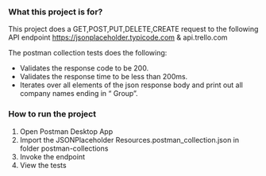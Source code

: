 ### What this project is for?

This project does a GET,POST,PUT,DELETE,CREATE request to the following API endpoint
https://jsonplaceholder.typicode.com & api.trello.com

The postman collection tests does the following:

-   Validates the response code to be 200.
-   Validates the response time to be less than 200ms.
-   Iterates over all elements of the json response body and print out all company names ending in “ Group”.

### How to run the project

1. Open Postman Desktop App
2. Import the JSONPlaceholder Resources.postman_collection.json in folder postman-collections
3. Invoke the endpoint
4. View the tests
